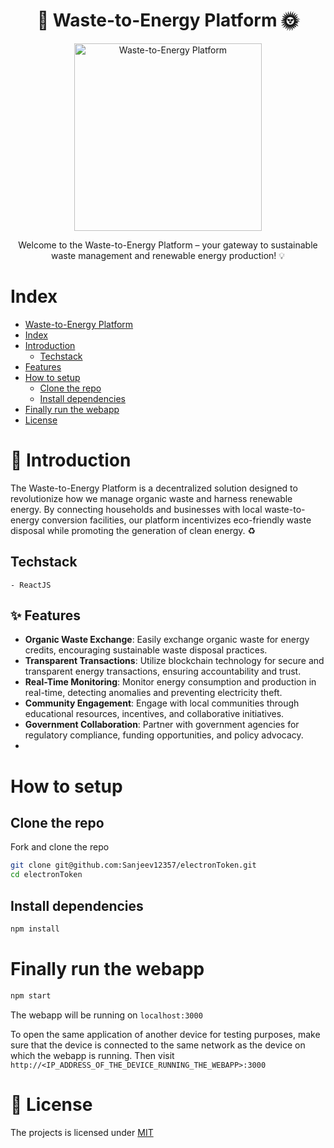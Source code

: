 <h1 align="center">🌱 Waste-to-Energy Platform 🌞</h1>

<p align="center">
  <img src="https://www.clearias.com/up/waste-to-energy.png" alt="Waste-to-Energy Platform" width="300">
</p>

<p align="center">Welcome to the Waste-to-Energy Platform – your gateway to sustainable waste management and renewable energy production! 💡</p>

# Index

- [Waste-to-Energy Platform](#waste-to-energy-platform)
- [Index](#index)
- [Introduction](#introduction)
  - [Techstack](#techstack)
- [Features](#features)
- [How to setup](#how-to-setup)
  - [Clone the repo](#clone-the-repo)
  - [Install dependencies](#install-dependencies)
- [Finally run the webapp](#finally-run-the-webapp)
- [License](#license)

# 🚀 Introduction

The Waste-to-Energy Platform is a decentralized solution designed to revolutionize how we manage organic waste and harness renewable energy. By connecting households and businesses with local waste-to-energy conversion facilities, our platform incentivizes eco-friendly waste disposal while promoting the generation of clean energy. ♻️

## Techstack

    - ReactJS

## ✨ Features

- **Organic Waste Exchange**: Easily exchange organic waste for energy credits, encouraging sustainable waste disposal practices.
- **Transparent Transactions**: Utilize blockchain technology for secure and transparent energy transactions, ensuring accountability and trust.
- **Real-Time Monitoring**: Monitor energy consumption and production in real-time, detecting anomalies and preventing electricity theft.
- **Community Engagement**: Engage with local communities through educational resources, incentives, and collaborative initiatives.
- **Government Collaboration**: Partner with government agencies for regulatory compliance, funding opportunities, and policy advocacy.
- 
# How to setup

## Clone the repo

Fork and clone the repo

```bash
git clone git@github.com:Sanjeev12357/electronToken.git
cd electronToken
```

## Install dependencies

```bash
npm install
```

# Finally run the webapp

```bash
npm start
```

The webapp will be running on `localhost:3000`

To open the same application of another device for testing purposes, make sure that the device is connected to the same network as the device on which the webapp is running. Then visit `http://<IP_ADDRESS_OF_THE_DEVICE_RUNNING_THE_WEBAPP>:3000`

# 📝 License

The projects is licensed under [MIT](https://choosealicense.com/licenses/mit/)
